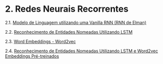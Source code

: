 # 2. Redes Neurais Recorrentes

2.1. [Modelo de Linguagem utilizando uma Vanilla RNN (RNN de Elman)](rnn_language_model.ipynb)

2.2. [Reconhecimento de Entidades Nomeadas Utilizando LSTM](https://github.com/giacicunb/enap_pln2024/blob/main/rnn/pytorch_ner_conll_lstm.ipynb)

2.3. [Word Embeddings - Word2vec](word_embeddings_word2vec.ipynb)

2.4. [Reconhecimento de Entidades Nomeadas Utilizando LSTM e Word2vec Embeddings Pré-treinados](pytorch_ner_conll_lstm_word2vec.ipynb)
